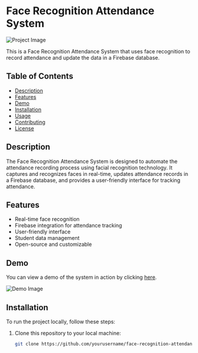 # Face Recognition Attendance System

![Project Image](images/project_image.png)

This is a Face Recognition Attendance System that uses face recognition to record attendance and update the data in a Firebase database.

## Table of Contents

- [Description](#description)
- [Features](#features)
- [Demo](#demo)
- [Installation](#installation)
- [Usage](#usage)
- [Contributing](#contributing)
- [License](#license)

## Description

The Face Recognition Attendance System is designed to automate the attendance recording process using facial recognition technology. It captures and recognizes faces in real-time, updates attendance records in a Firebase database, and provides a user-friendly interface for tracking attendance.

## Features

- Real-time face recognition
- Firebase integration for attendance tracking
- User-friendly interface
- Student data management
- Open-source and customizable

## Demo

You can view a demo of the system in action by clicking [here](https://www.example.com/demo).

![Demo Image](images/demo_image.png)

## Installation

To run the project locally, follow these steps:

1. Clone this repository to your local machine:

   ```bash
   git clone https://github.com/yourusername/face-recognition-attendance.git
